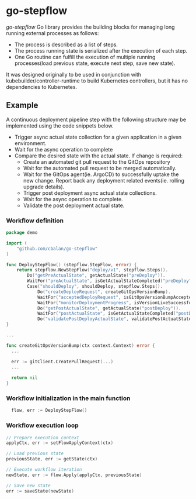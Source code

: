 # go-stepflow

*go-stepflow* Go library provides the building blocks for managing long running external processes as follows:
 - The process is described as a list of steps. 
 - The process running state is serialized after the execution of each step.
 - One Go routine can fulfill the execution of multiple running processes(load previous state, execute next step, save new state).

It was designed originally to be used in conjunction with kubebuilder/controller-runtime to build Kubernetes controllers, but it has no dependencies to Kubernetes. 

## Example
A continuous deployment pipeline step with the following structure may be implemented using the code snippets below.
 * Trigger async actual state collection for a given application in a given environment.
 * Wait for the async operation to complete
 * Compare the desired state with the actual state. If change is required:
   - Create an automated git pull request to the GitOps repository
   - Wait for the automated pull request to be merged automatically.
   - Wait for the GitOps agent(ie. ArgoCD) to successfully uptake the new change. Report back any deployment related events(ie. rolling upgrade details).
   - Trigger post deployment async actual state collections.
   - Wait for the async operation to complete.
   - Validate the post deployment actual state.


### Workflow definition

```go
package demo

import (
	"github.com/cbalan/go-stepflow"
)

func DeployStepFlow() (stepflow.StepFlow, error) {
	return stepflow.NewStepFlow("deploy/v1", stepflow.Steps().
		Do("getPreActualState", getActualState("preDeploy")).
		WaitFor("preActualState", isGetActualStateCompleted("preDeploy")).
		Case("shouldDeploy", shouldDeploy, stepflow.Steps().
			Do("createDeployRequest", createGitOpsVersionBump).
			WaitFor("acceptedDeployRequest", isGitOpsVersionBumpAccepted).
			WaitFor("monitorDeploymentProgress", isVersionLiveSuccessfully).
			Do("getPostActualState", getActualState("postDeploy")).
			WaitFor("postActualState", isGetActualStateCompleted("postDeploy")).
			Do("validatePostDeployActualState", validatePostActuatState)))
}

...

func createGitOpsVersionBump(ctx context.Context) error {
  ... 

  err := gitClient.CreatePullRequest(...)
  ...
  
  return nil
}
```

### Workflow initialization in the main function
```go
  flow, err := DeployStepFlow()
```


### Workflow execution loop
```go
// Prepare execution context
applyCtx, err := setFlowApplyContext(ctx)

// Load previous state
previousState, err := getState(ctx)

// Execute workflow iteration 
newState, err := flow.Apply(applyCtx, previousState)

// Save new state
err := saveState(newState)
```